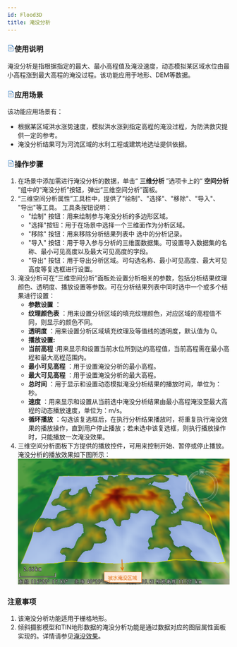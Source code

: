 ```yaml
---
id: Flood3D
title: 淹没分析  
---  
```

### ![](../../img/read.gif)使用说明

淹没分析是指根据指定的最大、最小高程值及淹没速度，动态模拟某区域水位由最小高程涨到最大高程的淹没过程。该功能应用于地形、DEM等数据。

### ![](../../img/read.gif)应用场景

该功能应用场景有：

* 根据某区域洪水涨势速度，模拟洪水涨到指定高程的淹没过程，为防洪救灾提供一定的参考。
* 淹没分析结果可为河流区域的水利工程或建筑地选址提供依据。

### ![](../../img/read.gif)操作步骤

1. 在场景中添加需进行淹没分析的数据，单击“ **三维分析** ”选项卡上的“ **空间分析** ”组中的“淹没分析”按钮，弹出“三维空间分析”面板。
2. “三维空间分析属性”工具栏中，提供了"绘制"、"选择"、"移除"、"导入"、 "导出"等工具。
工具条按钮说明：
    * "绘制" 按钮：用来绘制参与淹没分析的多边形区域。
    * "选择"按钮：用于在场景中选择一个三维面作为分析区域。
    * "移除" 按钮：用来移除分析结果列表中 选中的分析记录。
    * "导入" 按钮：用于导入参与分析的三维面数据集。可设置导入数据集的名称、最小可见高度以及最大可见高度的字段。
    * "导出" 按钮：用于导出分析区域。可勾选名称、最小可见高度、最大可见高度等复选框进行设置。
3. 淹没分析可在“三维空间分析”面板处设置分析相关的参数，包括分析结果纹理颜色、透明度、播放设置等参数。可在分析结果列表中同时选中一个或多个结果进行设置： 
    * **参数设置** ：
    * **纹理颜色表** ：用来设置分析区域的填充纹理颜色，对应区域的高程值不同，则显示的颜色不同。
    * **透明度** ：用来设置分析区域填充纹理及等值线的透明度，默认值为 0。
    * **播放设置:**
    * **当前高程** :用来显示和设置当前水位所到达的高程值，当前高程需在最小高程和最大高程范围内。
    * **最小可见高程** ：用于设置淹没分析的最小高程。
    * **最大可见高程** ：用于设置淹没分析的最大高程。
    * **总时间** ：用于显示和设置动态模拟淹没分析结果的播放时间，单位为：秒。
    * **速度** ：用来显示和设置从当前选中淹没分析结果由最小高程淹没至最大高程的动态播放速度，单位为：m/s。
    * **循环播放** ：勾选该复选框后，在执行分析结果播放时，将重复执行淹没效果的播放操作，直到用户停止播放；若未选中该复选框，则执行播放操作时，只能播放一次淹没效果。
4. 三维空间分析面板下方提供的播放控件，可用来控制开始、暂停或停止播放。淹没分析的播放效果如下图所示：       
![](img/Flood3DResult.png)  
 
  
### 注意事项

1. 该淹没分析功能适用于栅格地形。
2. 倾斜摄影模型和TIN地形数据的淹没分析功能是通过数据对应的图层属性面板实现的。详情请参见[淹没效果](../AdvancedLayserSetting/Layer3DProperty_Flooding)。




